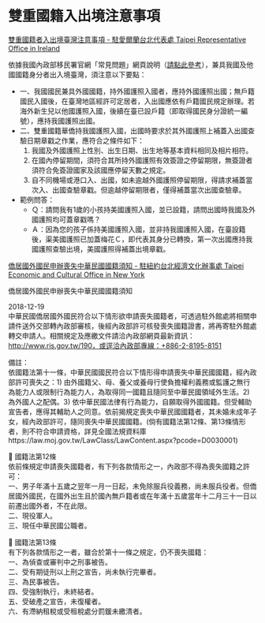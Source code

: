 # 雙重國籍入出境注意事項
[雙重國籍者入出境臺灣注意事項 - 駐愛爾蘭台北代表處 Taipei Representative Office in Ireland](https://www.roc-taiwan.org/ie/post/7214.html)

依據我國內政部移民署官網「常見問題」網頁說明（[請點此參考](https://www.immigration.gov.tw/5385/12162/12167/52156/ "(另開新視窗)")），兼具我國及他國國籍身分者出入境臺灣，須注意以下要點：

- 一、我國國民兼具外國國籍，持外國護照入國者，應持外國護照出國；無戶籍國民入國後，在臺灣地區經許可定居者，入出國應依有戶籍國民規定辦理。若海外新生兒以他國護照入國，後續在臺已設戶籍（即取得國民身分證統一編號），應持我國護照出國。
- 二、雙重國籍華僑持我國護照入國，出國時要求於其外國護照上補蓋入出國查驗日期章戳之作業，應符合之條件如下：
  1. 我國及外國護照上性別、出生日期、出生地等基本資料相同及相片相符。
  2. 在國內停留期間，須符合其所持外國護照有效簽證之停留期限，無簽證者須符合免簽證國家及該國應停留天數之規定。
  3. 自不同機場或港口入、出國，如未逾越外國護照停留期限，得請求補蓋當次入、出國查驗章戳。但逾越停留期限者，僅得補蓋當次出國查驗章。
- 範例問答：
  - Ｑ：請問我有1歲的小孩持美國護照入國，並已設籍，請問出國時我國及外國護照均可蓋章戳嗎？
  - Ａ：因為您的孩子係持美國護照入國，並非持我國護照入國，在臺設籍後，渠美國護照已加蓋梅花Ｃ，即代表其身分已轉換，第一次出國應持我國護照查驗出境，美國護照得補蓋出境章戳。

[僑居國外國民申辦喪失中華民國國籍須知 - 駐紐約台北經濟文化辦事處 Taipei Economic and Cultural Office in New York](https://www.roc-taiwan.org/usnyc/post/8688.html)

僑居國外國民申辦喪失中華民國國籍須知

2018-12-19  
中華民國僑居國外國民符合以下情形欲申請喪失國籍者，可透過駐外館處將相關申請件送外交部轉內政部審核，後經內政部許可核發喪失國籍證書，將再寄駐外館處轉交申請人。相關規定及應繳文件請洽內政部網頁最新資訊：http://www.ris.gov.tw/190，或逕洽內政部專線：+886-2-8195-8151

備註：  
依國籍法第十一條，中華民國國民符合以下情形得申請喪失中華民國國籍，經內政部許可喪失之：1) 由外國籍父、母、養父或養母行使負擔權利義務或監護之無行為能力人或限制行為能力人，為取得同一國籍且隨同至中華民國領域外生活。2) 為外國人之配偶。3) 依中華民國法律有行為能力，自願取得外國國籍。但受輔助宣告者，應得其輔助人之同意。依前揭規定喪失中華民國國籍者，其未婚未成年子女，經內政部許可，隨同喪失中華民國國籍。(倘有國籍法第12條、第13條情形者，則不符合申請資格，詳見全國法規資料庫https://law.moj.gov.tw/LawClass/LawContent.aspx?pcode=D0030001)

 國籍法第12條  
依前條規定申請喪失國籍者，有下列各款情形之一，內政部不得為喪失國籍之許可：  
一、男子年滿十五歲之翌年一月一日起，未免除服兵役義務，尚未服兵役者。但僑居國外國民，在國外出生且於國內無戶籍者或在年滿十五歲當年十二月三十一日以前遷出國外者，不在此限。  
二、現役軍人。  
三、現任中華民國公職者。

 國籍法第13條  
有下列各款情形之一者，雖合於第十一條之規定，仍不喪失國籍：  
一、為偵查或審判中之刑事被告。  
二、受有期徒刑以上刑之宣告，尚未執行完畢者。  
三、為民事被告。  
四、受強制執行，未終結者。  
五、受破產之宣告，未復權者。  
六、有滯納租稅或受租稅處分罰鍰未繳清者。
